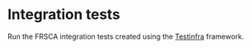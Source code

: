 # Integration tests

Run the FRSCA integration tests created using the [Testinfra] framework.

[testinfra]: https://testinfra.readthedocs.io/en/latest/index.html
